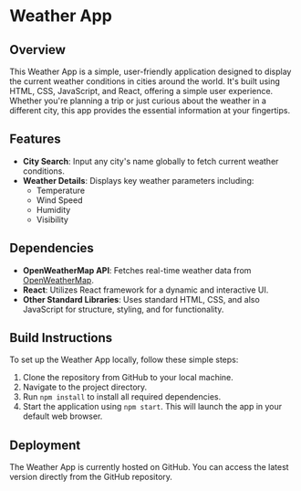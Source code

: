 # Weather App

## Overview
This Weather App is a simple, user-friendly application designed to display the current weather conditions in cities around the world. It's built using HTML, CSS, JavaScript, and React, offering a simple user experience. Whether you're planning a trip or just curious about the weather in a different city, this app provides the essential information at your fingertips.

## Features
- **City Search**: Input any city's name globally to fetch current weather conditions.
- **Weather Details**: Displays key weather parameters including:
  - Temperature
  - Wind Speed
  - Humidity
  - Visibility

## Dependencies
- **OpenWeatherMap API**: Fetches real-time weather data from [OpenWeatherMap](https://openweathermap.org/).
- **React**: Utilizes React framework for a dynamic and interactive UI.
- **Other Standard Libraries**: Uses standard HTML, CSS, and also JavaScript for structure, styling, and for functionality.

## Build Instructions
To set up the Weather App locally, follow these simple steps:

1. Clone the repository from GitHub to your local machine.
2. Navigate to the project directory.
3. Run `npm install` to install all required dependencies.
4. Start the application using `npm start`. This will launch the app in your default web browser.

## Deployment
The Weather App is currently hosted on GitHub. You can access the latest version directly from the GitHub repository.
